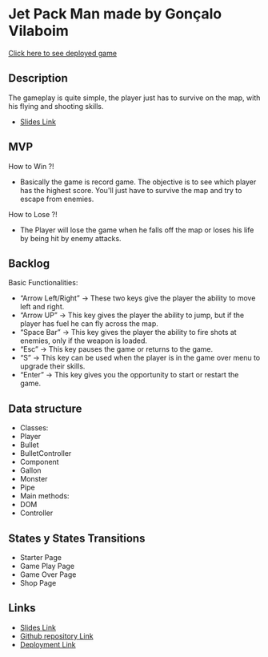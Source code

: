 # Jet Pack Man made by Gonçalo Vilaboim

[Click here to see deployed game](https://gvilaboim.github.io/jet_pack_man/)

## Description

The gameplay is quite simple, the player just has to survive on the map, with his flying and shooting skills.
- [Slides Link](https://docs.google.com/presentation/d/1031mMMCTqQSXALIgkRtkkSaG-SC6A9jG/edit?usp=sharing&ouid=106323460422668069641&rtpof=true&sd=true)

## MVP

How to Win ?!
- Basically the game is record game. The objective is to see which player has the highest score.
You'll just have to survive the map and try to escape from enemies.


How to Lose ?!
- The Player will lose the game when he falls off the map or loses his life by being hit by enemy attacks.

## Backlog

Basic Functionalities:
- “Arrow Left/Right” -> These two keys give the player the ability to move left and right.
- “Arrow UP” -> This key gives the player the ability to jump, but if the player has fuel he can fly across the map.
- “Space Bar” -> This key gives the player the ability to fire shots at enemies, only if the weapon is loaded.
- “Esc” -> This key pauses the game or returns to the game.
- “S” -> This key can be used when the player is in the game over menu to upgrade their skills.
- “Enter” -> This key gives you the opportunity to start or restart the game.


## Data structure
- Classes:
- Player
- Bullet
- BulletController
- Component
- Gallon
- Monster
- Pipe
- Main methods:
- DOM
- Controller

## States y States Transitions
- Starter Page
- Game Play Page
- Game Over Page
- Shop Page


## Links
- [Slides Link](https://docs.google.com/presentation/d/1031mMMCTqQSXALIgkRtkkSaG-SC6A9jG/edit?usp=sharing&ouid=106323460422668069641&rtpof=true&sd=true)
- [Github repository Link](https://github.com/gvilaboim/jet_pack_man)
- [Deployment Link](https://gvilaboim.github.io/jet_pack_man/)